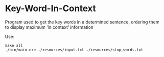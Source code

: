 # Key-Word-In-Context
Program used to get the key words in a determined sentence, ordering them to display maximum 'in context' information

Use:
```
make all
./bin/main.exe ./resources/input.txt ./resources/stop_words.txt
```
